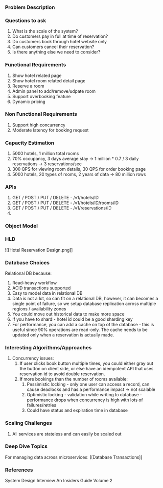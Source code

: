 ### Problem Description


### Questions to ask
1. What is the scale of the system?
2. Do customers pay in full at time of reservation?
3. Do customers book through hotel website only 
4. Can customers cancel their reservation?
5. Is there anything else we need to consider?

### Functional Requirements
1. Show hotel related page
2. Show hotel room related detail page
3. Reserve a room 
4. Admin panel to add/remove/udpate room
5. Support overbooking feature
6. Dynamic pricing

### Non Functional Requirements
1. Support high concurrency 
2. Moderate latency for booking request

### Capacity Estimation
1. 5000 hotels, 1 million total rooms 
2. 70% occupancy, 3 days average stay -> 1 million * 0.7 / 3 daily reservations -> 3 reservations/sec 
3. 300 QPS for viewing room details, 30 QPS for order booking page
4. 5000 hotels, 20 types of rooms, 2 years of data -> 80 million rows

### APIs
1. GET / POST / PUT / DELETE - /v1/hotels/ID
2. GET / POST / PUT / DELETE - /v1/hotels/ID/rooms/ID
3. GET / POST / PUT / DELETE - /v1/reservations/ID
4. 

### Object Model


### HLD

![[Hotel Reservation Design.png]]

### Database Choices
Relational DB because:
1. Read-heavy workflow
2. ACID transactions supported 
3. Easy to model data in relational DB
4. Data is not a lot, so can fit on a relational DB, however, it can becomes a single point of failure, so we setup database replication across multiple regions / availability zones 
5. You could move out historical data to make more space 
6. If you have to shard - hotel id could be a good sharding key
7. For performance, you can add a cache on top of the database - this is useful since 90% operations are read-only. The cache needs to be updated only when a reservation is actually made. 

### Interesting Algorithms/Approaches
1. Concurrency issues:
	1. If user clicks book button multiple times, you could either gray out the button on client side, or else have an idempotent API that uses reservation id to avoid double reservation. 
	2. If more bookings than the number of rooms available:
		1. Pessimistic locking - only one user can access a record, can cause deadlocks and has a performance impact -> not scalable
		2. Optimistic locking - validation while writing to database - performance drops when concurrency is high with lots of failures/retries
		3. Could have status and expiration time in database 

### Scaling Challenges
1. All services are stateless and can easily be scaled out 

### Deep Dive Topics
For managing data across microservices: [[Database Transactions]]

### References
System Design Interview An Insiders Guide Volume 2 